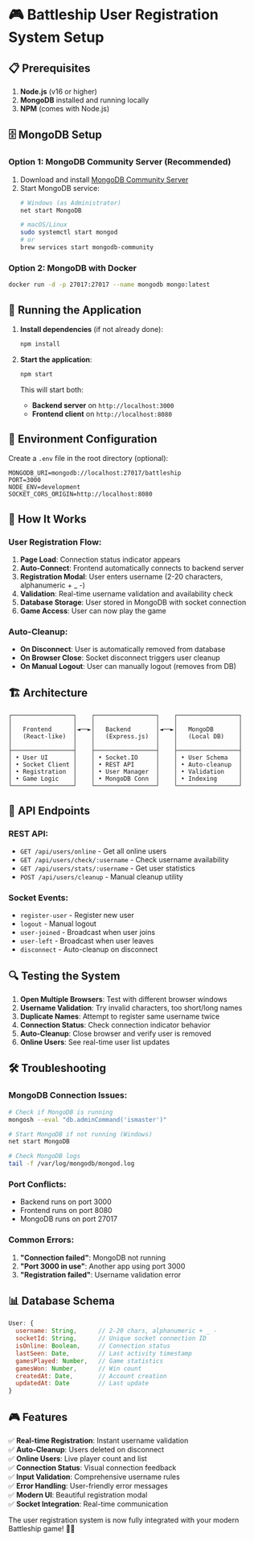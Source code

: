 # 🎮 Battleship User Registration System Setup

## 📋 Prerequisites

1. **Node.js** (v16 or higher)
2. **MongoDB** installed and running locally
3. **NPM** (comes with Node.js)

## 🗄️ MongoDB Setup

### Option 1: MongoDB Community Server (Recommended)
1. Download and install [MongoDB Community Server](https://www.mongodb.com/try/download/community)
2. Start MongoDB service:
   ```bash
   # Windows (as Administrator)
   net start MongoDB
   
   # macOS/Linux
   sudo systemctl start mongod
   # or
   brew services start mongodb-community
   ```

### Option 2: MongoDB with Docker
```bash
docker run -d -p 27017:27017 --name mongodb mongo:latest
```

## 🚀 Running the Application

1. **Install dependencies** (if not already done):
   ```bash
   npm install
   ```

2. **Start the application**:
   ```bash
   npm start
   ```
   
   This will start both:
   - **Backend server** on `http://localhost:3000`
   - **Frontend client** on `http://localhost:8080`

## 🔧 Environment Configuration

Create a `.env` file in the root directory (optional):
```env
MONGODB_URI=mongodb://localhost:27017/battleship
PORT=3000
NODE_ENV=development
SOCKET_CORS_ORIGIN=http://localhost:8080
```

## 🎯 How It Works

### User Registration Flow:
1. **Page Load**: Connection status indicator appears
2. **Auto-Connect**: Frontend automatically connects to backend server
3. **Registration Modal**: User enters username (2-20 characters, alphanumeric + _ -)
4. **Validation**: Real-time username validation and availability check
5. **Database Storage**: User stored in MongoDB with socket connection
6. **Game Access**: User can now play the game

### Auto-Cleanup:
- **On Disconnect**: User is automatically removed from database
- **On Browser Close**: Socket disconnect triggers user cleanup
- **On Manual Logout**: User can manually logout (removes from DB)

## 🏗️ Architecture

```
┌─────────────────┐    ┌─────────────────┐    ┌─────────────────┐
│                 │    │                 │    │                 │
│   Frontend      │◄──►│   Backend       │◄──►│   MongoDB       │
│   (React-like)  │    │   (Express.js)  │    │   (Local DB)    │
│                 │    │                 │    │                 │
├─────────────────┤    ├─────────────────┤    ├─────────────────┤
│ • User UI       │    │ • Socket.IO     │    │ • User Schema   │
│ • Socket Client │    │ • REST API      │    │ • Auto-cleanup  │
│ • Registration  │    │ • User Manager  │    │ • Validation    │
│ • Game Logic    │    │ • MongoDB Conn  │    │ • Indexing      │
└─────────────────┘    └─────────────────┘    └─────────────────┘
```

## 🔌 API Endpoints

### REST API:
- `GET /api/users/online` - Get all online users
- `GET /api/users/check/:username` - Check username availability
- `GET /api/users/stats/:username` - Get user statistics
- `POST /api/users/cleanup` - Manual cleanup utility

### Socket Events:
- `register-user` - Register new user
- `logout` - Manual logout
- `user-joined` - Broadcast when user joins
- `user-left` - Broadcast when user leaves
- `disconnect` - Auto-cleanup on disconnect

## 🔍 Testing the System

1. **Open Multiple Browsers**: Test with different browser windows
2. **Username Validation**: Try invalid characters, too short/long names
3. **Duplicate Names**: Attempt to register same username twice
4. **Connection Status**: Check connection indicator behavior
5. **Auto-Cleanup**: Close browser and verify user is removed
6. **Online Users**: See real-time user list updates

## 🛠️ Troubleshooting

### MongoDB Connection Issues:
```bash
# Check if MongoDB is running
mongosh --eval "db.adminCommand('ismaster')"

# Start MongoDB if not running (Windows)
net start MongoDB

# Check MongoDB logs
tail -f /var/log/mongodb/mongod.log
```

### Port Conflicts:
- Backend runs on port 3000
- Frontend runs on port 8080
- MongoDB runs on port 27017

### Common Errors:
1. **"Connection failed"**: MongoDB not running
2. **"Port 3000 in use"**: Another app using port 3000
3. **"Registration failed"**: Username validation error

## 📊 Database Schema

```javascript
User: {
  username: String,      // 2-20 chars, alphanumeric + _ -
  socketId: String,      // Unique socket connection ID
  isOnline: Boolean,     // Connection status
  lastSeen: Date,        // Last activity timestamp
  gamesPlayed: Number,   // Game statistics
  gamesWon: Number,      // Win count
  createdAt: Date,       // Account creation
  updatedAt: Date        // Last update
}
```

## 🎮 Features

✅ **Real-time Registration**: Instant username validation  
✅ **Auto-Cleanup**: Users deleted on disconnect  
✅ **Online Users**: Live player count and list  
✅ **Connection Status**: Visual connection feedback  
✅ **Input Validation**: Comprehensive username rules  
✅ **Error Handling**: User-friendly error messages  
✅ **Modern UI**: Beautiful registration modal  
✅ **Socket Integration**: Real-time communication  

The user registration system is now fully integrated with your modern Battleship game! 🚀⚓
